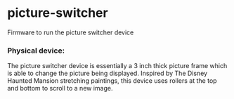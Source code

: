 # picture-switcher
Firmware to run the picture switcher device

### Physical device:
The picture switcher device is essentially a 3 inch thick picture frame which is able to change the picture being displayed.
Inspired by The Disney Haunted Mansion stretching paintings, this device uses rollers at the top and bottom to scroll to a new image.
